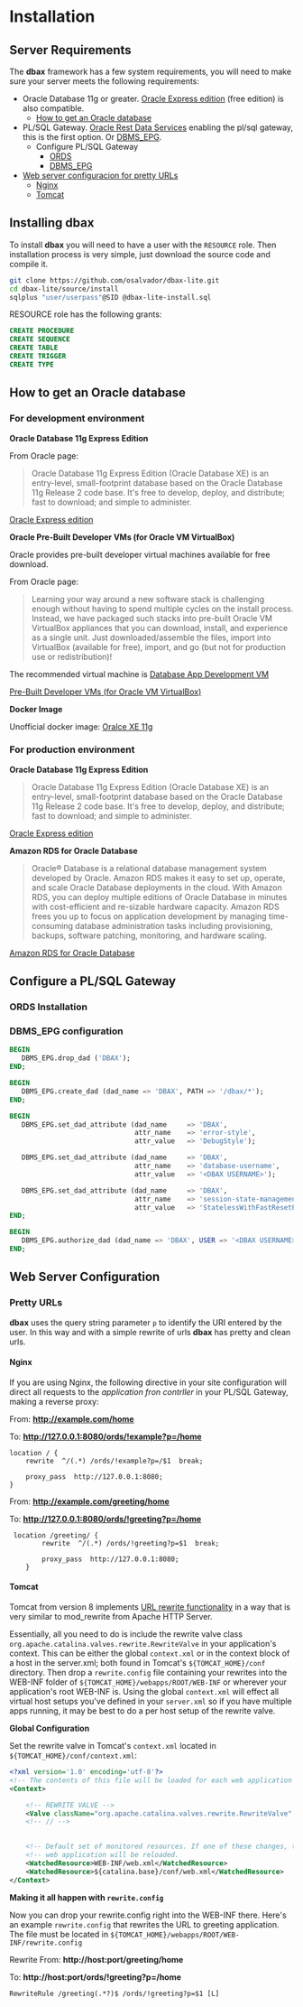 # Installation


## Server Requirements

The **dbax** framework has a few system requirements, you will need to make sure your server meets the following requirements:

- Oracle Database 11g or greater. [Oracle Express edition](http://www.oracle.com/technetwork/database/database-technologies/express-edition/overview/index.html) (free edition) is also compatible. 
	- [How to get an Oracle database](#how-to-get-an-oracle-database)
- PL/SQL Gateway. [Oracle Rest Data Services](http://www.oracle.com/technetwork/developer-tools/rest-data-services/overview/index.html) enabling the pl/sql gateway, this is the first option. Or [DBMS_EPG](https://docs.oracle.com/cd/B28359_01/appdev.111/b28419/d_epg.htm#CHDIDGIG).
	- Configure PL/SQL Gateway
		- [ORDS](#ords-installation)
		- [DBMS_EPG](#dbms_epg-configuration)
- [Web server configuracion for pretty URLs](#web-server-configuration)
	- [Nginx](#nginx)
	- [Tomcat](#tomcat)


## Installing dbax

To install **dbax** you will need to have a user with the `RESOURCE` role. Then installation process is very simple, just download the source code and compile it.

```sh
git clone https://github.com/osalvador/dbax-lite.git
cd dbax-lite/source/install
sqlplus "user/userpass"@SID @dbax-lite-install.sql
```


RESOURCE role has the following grants:

```sql
CREATE PROCEDURE	
CREATE SEQUENCE
CREATE TABLE	
CREATE TRIGGER	
CREATE TYPE	
```


## How to get an Oracle database

### For development environment

**Oracle Database 11g Express Edition**

From Oracle page:

> Oracle Database 11g Express Edition (Oracle Database XE) is an entry-level, small-footprint database based on the Oracle Database 11g Release 2 code base. It's free to develop, deploy, and distribute; fast to download; and simple to administer.

[Oracle Express edition](http://www.oracle.com/technetwork/database/database-technologies/express-edition/overview/index.html)

**Oracle Pre-Built Developer VMs (for Oracle VM VirtualBox)**

Oracle provides pre-built developer virtual machines available for free download.

From Oracle page:

> Learning your way around a new software stack is challenging enough without having to spend multiple cycles on the install process. Instead, we have packaged such stacks into pre-built Oracle VM VirtualBox appliances that you can download, install, and experience as a single unit. Just downloaded/assemble the files, import into VirtualBox (available for free), import, and go (but not for production use or redistribution)!


The recommended virtual machine is [Database App Development VM](http://www.oracle.com/technetwork/community/developer-vm/index.html#dbapp)

[Pre-Built Developer VMs (for Oracle VM VirtualBox)](http://www.oracle.com/technetwork/community/developer-vm/index.html)

**Docker Image**

Unofficial docker image: [Oralce XE 11g](https://hub.docker.com/r/wnameless/oracle-xe-11g/)


### For production environment

**Oracle Database 11g Express Edition**

> Oracle Database 11g Express Edition (Oracle Database XE) is an entry-level, small-footprint database based on the Oracle Database 11g Release 2 code base. It's free to develop, deploy, and distribute; fast to download; and simple to administer. 

[Oracle Express edition](http://www.oracle.com/technetwork/database/database-technologies/express-edition/overview/index.html)

**Amazon RDS for Oracle Database**

> Oracle® Database is a relational database management system developed by Oracle. Amazon RDS makes it easy to set up, operate, and scale Oracle Database deployments in the cloud. With Amazon RDS, you can deploy multiple editions of Oracle Database in minutes with cost-efficient and re-sizable hardware capacity. Amazon RDS frees you up to focus on application development by managing time-consuming database administration tasks including provisioning, backups, software patching, monitoring, and hardware scaling.

[Amazon RDS for Oracle Database](https://aws.amazon.com/en/rds/oracle/)

## Configure a PL/SQL Gateway

### ORDS Installation 


### DBMS_EPG configuration 

```sql
BEGIN
   DBMS_EPG.drop_dad ('DBAX');
END;

BEGIN
   DBMS_EPG.create_dad (dad_name => 'DBAX', PATH => '/dbax/*');
END;

BEGIN
   DBMS_EPG.set_dad_attribute (dad_name     => 'DBAX',
                               attr_name    => 'error-style',
                               attr_value   => 'DebugStyle');

   DBMS_EPG.set_dad_attribute (dad_name     => 'DBAX',
                               attr_name    => 'database-username',
                               attr_value   => '<DBAX USERNAME>');

   DBMS_EPG.set_dad_attribute (dad_name     => 'DBAX',
                               attr_name    => 'session-state-management',
                               attr_value   => 'StatelessWithFastResetPackageState');                               
END;

BEGIN
   DBMS_EPG.authorize_dad (dad_name => 'DBAX', USER => '<DBAX USERNAME>');   
END;
```


## Web Server Configuration

### Pretty URLs

**dbax** uses the query string parameter `p` to identify the URI entered by the user. In this way and with a simple rewrite of urls **dbax** has pretty and clean urls. 

#### Nginx

If you are using Nginx, the following directive in your site configuration will direct all requests to the *application fron contrller* in your PL/SQL Gateway, making a reverse proxy:

From: **http://example.com/home**

To: **http://127.0.0.1:8080/ords/!example?p=/home**

```
location / {    
    rewrite  ^/(.*) /ords/!example?p=/$1  break;

    proxy_pass  http://127.0.0.1:8080;
}
```


From: **http://example.com/greeting/home**

To: **http://127.0.0.1:8080/ords/!greeting?p=/home**

```
 location /greeting/ {
        rewrite  ^/(.*) /ords/!greeting?p=$1  break;        

        proxy_pass  http://127.0.0.1:8080;
    }

```

#### Tomcat

Tomcat from version 8 implements [URL rewrite functionality](https://tomcat.apache.org/tomcat-8.0-doc/rewrite.html) in a way that is very similar to mod_rewrite from Apache HTTP Server.

Essentially, all you need to do is include the rewrite valve class `org.apache.catalina.valves.rewrite.RewriteValve` in your application's context. This can be either the global `context.xml` or in the context block of a host in the server.xml; both found in Tomcat's `${TOMCAT_HOME}/conf` directory. Then drop a `rewrite.config` file containing your rewrites into the WEB-INF folder of `${TOMCAT_HOME}/webapps/ROOT/WEB-INF` or wherever your application's root WEB-INF is. Using the global `context.xml` will effect all virtual host setups you've defined in your `server.xml` so if you have multiple apps running, it may be best to do a per host setup of the rewrite valve.


**Global Configuration**

Set the rewrite valve in Tomcat's `context.xml` located in `${TOMCAT_HOME}/conf/context.xml`:

```xml
<?xml version='1.0' encoding='utf-8'?>
<!-- The contents of this file will be loaded for each web application -->
<Context>

 	<!-- REWRITE VALVE -->
    <Valve className="org.apache.catalina.valves.rewrite.RewriteValve" />
    <!-- // -->
	

    <!-- Default set of monitored resources. If one of these changes, the    -->
    <!-- web application will be reloaded.                                   -->
    <WatchedResource>WEB-INF/web.xml</WatchedResource>
    <WatchedResource>${catalina.base}/conf/web.xml</WatchedResource>
</Context>
```

**Making it all happen with `rewrite.config`**

Now you can drop your rewrite.config right into the WEB-INF there. Here's an example `rewrite.config` that rewrites the URL to greeting application. The file must be located in `${TOMCAT_HOME}/webapps/ROOT/WEB-INF/rewrite.config`


Rewrite From: **http://host:port/greeting/home**

To: **http://host:port/ords/!greeting?p=/home**

```
RewriteRule /greeting(.*?)$ /ords/!greeting?p=$1 [L]
```

